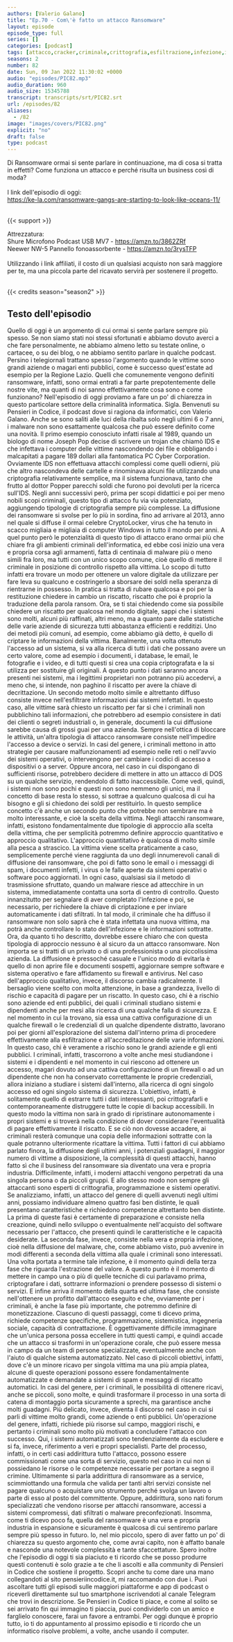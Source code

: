 ```yaml
---
authors: [Valerio Galano]
title: "Ep.70 - Com\'è fatto un attacco Ransomware"
layout: episode
episode_type: full
series: []
categories: [podcast]
tags: [attacco,cracker,criminale,crittografia,esfiltrazione,infezione,informazioni,raas,riscatto,spam,virus]
seasons: 2
number: 82
date: Sun, 09 Jan 2022 11:30:02 +0000
audio: "episodes/PIC82.mp3"
audio_duration: 960
audio_size: 15345788
transcript: transcripts/srt/PIC82.srt
url: /episodes/82
aliases: 
  - /82
image: "images/covers/PIC82.png"
explicit: "no"
draft: false
type: podcast
---
```

Di Ransomware ormai si sente parlare in continuazione, ma di cosa si tratta in effetti? Come funziona un attacco e perché risulta un business così di moda?<br /><br />I link dell'episodio di oggi: <br /><a href="https://ke-la.com/ransomware-gangs-are-starting-to-look-like-oceans-11/" rel="noopener">https://ke-la.com/ransomware-gangs-are-starting-to-look-like-oceans-11/</a> <br /><br />

{{< support >}}

Attrezzatura:<br />Shure Microfono Podcast USB MV7 - <a href="https://amzn.to/3862ZRf" rel="noopener">https://amzn.to/3862ZRf</a> <br />Neewer NW-5 Pannello fonoassorbente - <a href="https://amzn.to/3rysTFP" rel="noopener">https://amzn.to/3rysTFP</a> <br /><br />Utilizzando i link affiliati, il costo di un qualsiasi acquisto non sarà maggiore per te, ma una piccola parte del ricavato servirà per sostenere il progetto.<br /><br />

{{< credits season="season2" >}}

<!-- more -->

## Testo dell'episodio

Quello di oggi è un argomento di cui ormai si sente parlare sempre più spesso.
Se non siamo stati noi stessi sfortunati e abbiamo dovuto averci a che fare personalmente,
ne abbiamo almeno letto su testate online, o cartacee, o su dei blog, o ne abbiamo sentito
parlare in qualche podcast.
Persino i telegiornali trattano spesso l'argomento quando le vittime sono grandi aziende o magari
enti pubblici, come è successo quest'estate ad esempio per la Regione Lazio.
Quelli che comunemente vengono definiti ransomware, infatti, sono ormai entrati a far parte prepotentemente
delle nostre vite, ma quanti di noi sanno effettivamente cosa sono e come funzionano?
Nell'episodio di oggi proviamo a fare un po' di chiarezza in questo particolare settore
della criminalità informatica.
Sigla.
Benvenuti su Pensieri in Codice, il podcast dove si ragiona da informatici, con Valerio
Galano.
Anche se sono saliti alle luci della ribalta solo negli ultimi 6 o 7 anni, i malware non
sono esattamente qualcosa che può essere definito come una novità.
Il primo esempio conosciuto infatti risale al 1989, quando un biologo di nome Joseph
Pop decise di scrivere un trojan che chiamò IDS e che infettava i computer delle vittime
nascondendo dei file e obbligando i malcapitati a pagare 189 dollari alla fantomatica PC Cyber
Corporation.
Ovviamente IDS non effettuava attacchi complessi come quelli odierni, più che altro nascondeva
delle cartelle e rinominava alcuni file utilizzando una criptografia relativamente semplice, ma
il sistema funzionava, tanto che frutto al dottor Popper parecchi soldi che furono poi
devoluti per la ricerca sull'IDS.
Negli anni successivi però, prima per scopi didattici e poi per meno nobili scopi criminali,
questo tipo di attacco fu via via potenziato, aggiungendo tipologie di criptografia sempre
più complesse.
La diffusione dei ransomware si svolse per lo più in sordina, fino ad arrivare al 2013,
anno nel quale si diffuse il ormai celebre CryptoLocker, virus che ha tenuto in scacco
migliaia e migliaia di computer Windows in tutto il mondo per anni.
A quel punto però le potenzialità di questo tipo di attacco erano ormai più che chiare
fra gli ambienti criminali dell'informatica, ed ebbe così inizio una vera e propria corsa
agli armamenti, fatta di centinaia di malware più o meno simili fra loro, ma tutti con
un unico scopo comune, cioè quello di mettere il criminale in posizione di controllo rispetto
alla vittima.
Lo scopo di tutto infatti era trovare un modo per ottenere un valore digitale da utilizzare
per fare leva su qualcuno e costringerlo a sborsare dei soldi nella speranza di rientrarne
in possesso.
In pratica si tratta di rubare qualcosa e poi per la restituzione chiedere in cambio
un riscatto, riscatto che poi è proprio la traduzione della parola ransom.
Ora, se ti stai chiedendo come sia possibile chiedere un riscatto per qualcosa nel mondo
digitale, sappi che i sistemi sono molti, alcuni più raffinati, altri meno, ma a quanto
pare dalle statistiche delle varie aziende di sicurezza tutti abbastanza efficienti e
redditizi.
Uno dei metodi più comuni, ad esempio, come abbiamo già detto, è quello di criptare
le informazioni della vittima.
Banalmente, una volta ottenuto l'accesso ad un sistema, si va alla ricerca di tutti
i dati che possano avere un certo valore, come ad esempio i documenti, i database, le
email, le fotografie e i video, e di tutti questi si crea una copia criptografata e la
si utilizza per sostituire gli originali.
A questo punto i dati saranno ancora presenti nei sistemi, ma i legittimi proprietari non
potranno più accedervi, a meno che, si intende, non paghino il riscatto per avere la chiave
di decrittazione.
Un secondo metodo molto simile e altrettanto diffuso consiste invece nell'esfiltrare informazioni
dai sistemi infettati.
In questo caso, alle vittime sarà chiesto un riscatto per far sì che i criminali non
pubblichino tali informazioni, che potrebbero ad esempio consistere in dati dei clienti
o segreti industriali o, in generale, documenti la cui diffusione sarebbe causa di grossi
guai per una azienda.
Sempre nell'ottica di bloccare le attività, un'altra tipologia di attacco ransomware consiste
nell'impedire l'accesso a device o servizi.
In casi del genere, i criminali mettono in atto strategie per causare malfunzionamenti
ad esempio nelle reti o nell'avvio dei sistemi operativi, o intervengono per cambiare i codici
di accesso a dispositivi o a server.
Oppure ancora, nel caso in cui dispongano di sufficienti risorse, potrebbero decidere
di mettere in atto un attacco di DOS su un qualche servizio, rendendolo di fatto inaccessibile.
Come vedi, quindi, i sistemi non sono pochi e questi non sono nemmeno gli unici, ma il
concetto di base resta lo stesso, si sottrae a qualcuno qualcosa di cui ha bisogno e gli
si chiedono dei soldi per restituirlo.
In questo semplice concetto c'è anche un secondo punto che potrebbe non sembrare ma
è molto interessante, e cioè la scelta della vittima.
Negli attacchi ransomware, infatti, esistono fondamentalmente due tipologie di approccio
alla scelta della vittima, che per semplicità potremmo definire approccio quantitativo e
approccio qualitativo.
L'approccio quantitativo è qualcosa di molto simile alla pesca a strascico.
La vittima viene scelta praticamente a caso, semplicemente perché viene raggiunta da uno
degli innumerevoli canali di diffusione dei ransomware, che poi di fatto sono le email
o i messaggi di spam, i documenti infetti, i virus o le falle aperte da sistemi operativi
o software poco aggiornati.
In ogni caso, qualsiasi sia il metodo di trasmissione sfruttato, quando un malware riesce ad attecchire
in un sistema, immediatamente contatta una sorta di centro di controllo.
Questo innanzitutto per segnalare di aver completato l'infezione e poi, se necessario, per richiedere
la chiave di criptazione e per inviare automaticamente i dati sfiltrati.
In tal modo, il criminale che ha diffuso il ransomware non solo saprà che è stata infettata
una nuova vittima, ma potrà anche controllare lo stato dell'infezione e le informazioni sottratte.
Ora, da quanto ti ho descritto, dovrebbe essere chiaro che con questa tipologia di approccio
nessuno è al sicuro da un attacco ransomware.
Non importa se si tratti di un privato o di una professionista o una piccolissima azienda.
La diffusione è pressoché casuale e l'unico modo di evitarla è quello di non aprire file
e documenti sospetti, aggiornare sempre software e sistema operativo e fare affidamento su
firewall e antivirus.
Nel caso dell'approccio qualitativo, invece, il discorso cambia radicalmente.
Il bersaglio viene scelto con molta attenzione, in base a grandezza, livello di rischio e
capacità di pagare per un riscatto.
In questo caso, chi è a rischio sono aziende ed enti pubblici, dei quali i criminali studiano
sistemi e dipendenti anche per mesi alla ricerca di una qualche falla di sicurezza.
E nel momento in cui la trovano, sia essa una cattiva configurazione di un qualche firewall
o le credenziali di un qualche dipendente distratto, lavorano poi per giorni all'esplorazione
del sistema dall'interno prima di procedere effettivamente alla esfiltrazione e all'accreditazione
delle varie informazioni.
In questo caso, chi è veramente a rischio sono le grandi aziende e gli enti pubblici.
I criminali, infatti, trascorrono a volte anche mesi studiandone i sistemi e i dipendenti
e nel momento in cui riescono ad ottenere un accesso, magari dovuto ad una cattiva configurazione
di un firewall o ad un dipendente che non ha conservato correttamente le proprie credenziali,
allora iniziano a studiare i sistemi dall'interno, alla ricerca di ogni singolo accesso ed ogni
singolo sistema di sicurezza.
L'obiettivo, infatti, è solitamente quello di estrarre tutti i dati interessanti, poi
crittografarli e contemporaneamente distruggere tutte le copie di backup accessibili.
In questo modo la vittima non sarà in grado di ripristinare autonomamente i propri sistemi
e si troverà nella condizione di dover considerare l'eventualità di pagare effettivamente il
riscatto.
E se ciò non dovesse accadere, ai criminali resterà comunque una copia delle informazioni
sottratte con la quale potranno ulteriormente ricattare la vittima.
Tutti i fattori di cui abbiamo parlato finora, la diffusione degli ultimi anni, i potenziali
guadagni, il maggior numero di vittime a disposizione, la complessità di questi attacchi, hanno fatto
sì che il business del ransomware sia diventato una vera e propria industria.
Difficilmente, infatti, i moderni attacchi vengono perpetrati da una singola persona
o da piccoli gruppi.
E allo stesso modo non sempre gli attaccanti sono esperti di crittografia, programmazione
e sistemi operativi.
Se analizziamo, infatti, un attacco del genere di quelli avvenuti negli ultimi anni, possiamo
individuare almeno quattro fasi ben distinte, le quali presentano caratteristiche e richiedono
competenze altrettanto ben distinte.
La prima di queste fasi è certamente di preparazione e consiste nella creazione, quindi nello sviluppo
o eventualmente nell'acquisto del software necessario per l'attacco, che presenti quindi
le caratteristiche e le capacità desiderate.
La seconda fase, invece, consiste nella vera e propria infezione, cioè nella diffusione
del malware, che, come abbiamo visto, può avvenire in modi differenti a seconda della
vittima alla quale i criminali sono interessati.
Una volta portata a termine tale infezione, è il momento quindi della terza fase che
riguarda l'estrazione del valore.
A questo punto è il momento di mettere in campo una o più di quelle tecniche di cui
parlavamo prima, criptografare i dati, sottrarre informazioni o prendere possesso di sistemi
o servizi.
E infine arriva il momento della quarta ed ultima fase, che consiste nell'ottenere un
profitto dall'attacco eseguito e che, ovviamente per i criminali, è anche la fase più importante,
che potremmo definire di monetizzazione.
Ciascuno di questi passaggi, come ti dicevo prima, richiede competenze specifiche, programmazione,
sistemistica, ingegneria sociale, capacità di contrattazione.
È oggettivamente difficile immaginare che un'unica persona possa eccellere in tutti
questi campi, e quindi accade che un attacco si trasformi in un'operazione corale, che
può essere messa in campo da un team di persone specializzate, eventualmente anche con l'aiuto
di qualche sistema automatizzato.
Nel caso di piccoli obiettivi, infatti, dove c'è un minore ricavo per singola vittima
ma una più ampia platea, alcune di queste operazioni possono essere fondamentalmente
automatizzate e demandate a sistemi di spam e messaggi di riscatto automatici.
In casi del genere, per i criminali, le possibilità di ottenere ricavi, anche se piccoli, sono
molte, e quindi trasformare il processo in una sorta di catena di montaggio porta sicuramente
a sprechi, ma garantisce anche molti guadagni.
Più delicato, invece, diventa il discorso nel caso in cui si parli di vittime molto
grandi, come aziende o enti pubblici.
Un'operazione del genere, infatti, richiede più risorse sul campo, maggiori rischi, e
pertanto i criminali sono molto più motivati a concludere l'attacco con successo.
Qui, i sistemi automatizzati sono tendenzialmente da escludere e si fa, invece, riferimento
a veri e propri specialisti.
Parte del processo, infatti, o in certi casi addirittura tutto l'attacco, possono essere
commissionati come una sorta di servizio, questo nel caso in cui non si possiedano le risorse
o le competenze necessarie per portare a segno il crimine.
Ultimamente si parla addirittura di ransomware as a service, scimmiottando una formula che
valida per tanti altri servizi consiste nel pagare qualcuno o acquistare uno strumento
perché svolga un lavoro o parte di esso al posto del committente.
Oppure, addirittura, sono nati forum specializzati che vendono risorse per attacchi ransomware,
accessi a sistemi compromessi, dati sfiltrati o malware preconfezionati.
Insomma, come ti dicevo poco fa, quella del ransomware è una vera e propria industria
in espansione e sicuramente è qualcosa di cui sentiremo parlare sempre più spesso
in futuro.
Io, nel mio piccolo, spero di aver fatto un po' di chiarezza su questo argomento che,
come avrai capito, non è affatto banale e nasconde una notevole complessità e tante
sfaccettature.
Spero inoltre che l'episodio di oggi ti sia piaciuto e ti ricordo che se posso produrre
questi contenuti è solo grazie a te che li ascolti e alla community di Pensieri in Codice
che sostiene il progetto.
Scopri anche tu come dare una mano collegandoti al sito pensieriincodice.it, mi raccomando
con due i.
Puoi ascoltare tutti gli episodi sulle maggiori piattaforme e app di podcast o riceverli direttamente
sul tuo smartphone iscrivendoti al canale Telegram che trovi in descrizione.
Se Pensieri in Codice ti piace, e come al solito se sei arrivato fin qui immagino ti
piaccia, puoi condividerlo con un amico e farglielo conoscere, farai un favore a entrambi.
Per oggi dunque è proprio tutto, io ti do appuntamento al prossimo episodio e ti ricordo
che un informatico risolve problemi, a volte, anche usando il computer.

